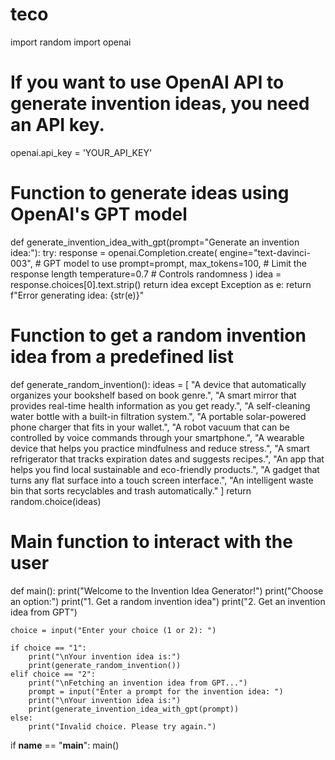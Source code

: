 # teco
import random
import openai

# If you want to use OpenAI API to generate invention ideas, you need an API key.
openai.api_key = 'YOUR_API_KEY'

# Function to generate ideas using OpenAI's GPT model
def generate_invention_idea_with_gpt(prompt="Generate an invention idea:"):
    try:
        response = openai.Completion.create(
            engine="text-davinci-003",  # GPT model to use
            prompt=prompt,
            max_tokens=100,  # Limit the response length
            temperature=0.7  # Controls randomness
        )
        idea = response.choices[0].text.strip()
        return idea
    except Exception as e:
        return f"Error generating idea: {str(e)}"

# Function to get a random invention idea from a predefined list
def generate_random_invention():
    ideas = [
        "A device that automatically organizes your bookshelf based on book genre.",
        "A smart mirror that provides real-time health information as you get ready.",
        "A self-cleaning water bottle with a built-in filtration system.",
        "A portable solar-powered phone charger that fits in your wallet.",
        "A robot vacuum that can be controlled by voice commands through your smartphone.",
        "A wearable device that helps you practice mindfulness and reduce stress.",
        "A smart refrigerator that tracks expiration dates and suggests recipes.",
        "An app that helps you find local sustainable and eco-friendly products.",
        "A gadget that turns any flat surface into a touch screen interface.",
        "An intelligent waste bin that sorts recyclables and trash automatically."
    ]
    return random.choice(ideas)

# Main function to interact with the user
def main():
    print("Welcome to the Invention Idea Generator!")
    print("Choose an option:")
    print("1. Get a random invention idea")
    print("2. Get an invention idea from GPT")

    choice = input("Enter your choice (1 or 2): ")

    if choice == "1":
        print("\nYour invention idea is:")
        print(generate_random_invention())
    elif choice == "2":
        print("\nFetching an invention idea from GPT...")
        prompt = input("Enter a prompt for the invention idea: ")
        print("\nYour invention idea is:")
        print(generate_invention_idea_with_gpt(prompt))
    else:
        print("Invalid choice. Please try again.")

if __name__ == "__main__":
    main()
